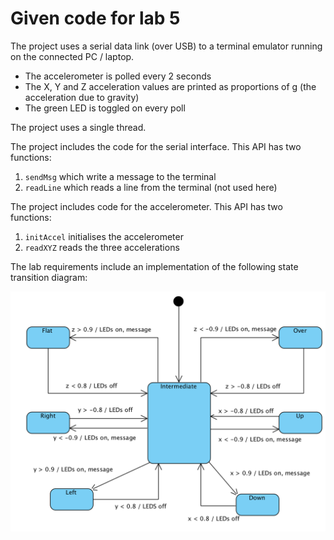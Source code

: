 # Given code for lab 5

The project uses a serial data link (over USB) to a terminal emulator running on the
connected PC / laptop.
  * The accelerometer is polled every 2 seconds
  * The X, Y and Z acceleration values are printed as proportions of g (the acceleration due to gravity)
  * The green LED is toggled on every poll

The project uses a single thread.

The project includes the code for the serial interface. This API has two functions:
   1. `sendMsg` which write a message to the terminal
   2. `readLine` which reads a line from the terminal (not used here)

The project includes code for the accelerometer. This API has two functions:
   1. `initAccel` initialises the accelerometer
   2. `readXYZ` reads the three accelerations

The lab requirements include an implementation of the following state transition diagram:

![state model for detecting orientation changes](STM-1.png)
